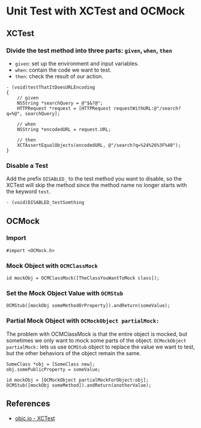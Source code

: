 # Unit Test with XCTest and OCMock

## XCTest

### Divide the test method into three parts: `given`, `when`, `then`

- `given`: set up the environment and input variables.
- `when`: contain the code we want to test.
- `then`: check the result of our action.   

```
- (void)testThatItDoesURLEncoding
{
    // given
    NSString *searchQuery = @"$&?@";
    HTTPRequest *request = [HTTPRequest requestWithURL:@"/search?q=%@", searchQuery];

    // when
    NSString *encodedURL = request.URL;

    // then
    XCTAssertEqualObjects(encodedURL, @"/search?q=%24%26%3F%40");
}
```

### Disable a Test

Add the prefix `DISABLED_` to the test method you want to disable, so the XCTest will skip the method since the method name no longer starts with the keyword `test`.

```
- (void)DISABLED_testSomthing
```

## OCMock

### Import

```
#import <OCMock.h>
```

### Mock Object with `OCMClassMock`

```
id mockObj = OCMClassMock([TheClassYouWantToMock class]);
```

### Set the Mock Object Value with `OCMStub`

```
OCMStub([mockObj someMethodOrProperty]).andReturn(someValue);
```

### Partial Mock Object with `OCMockObject partialMock:`

The problem with OCMClassMock is that the entire object is mocked, but sometimes we only want to mock some
parts of the object. `OCMockObject partialMock:` lets us use `OCMStub` object to replace the value we want to test, 
but the other behaviors of the object remain the same.

```
SomeClass *obj = [SomeClass new];
obj.somePublicProperty = someValue;

id mockObj = [OCMockObject partialMockForObject:obj];
OCMStub([mockObj someMethod]).andReturn(anotherValue);
```

## References

- [objc.io - XCTest](https://www.objc.io/issues/15-testing/xctest/)
